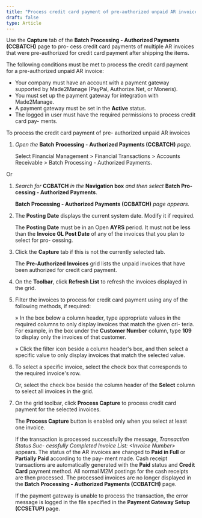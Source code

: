```yaml
---
title: "Process credit card payment of pre-authorized unpaid AR invoices"
draft: false
type: Article
---
```


Use the **Capture** tab of the **Batch Processing - Authorized Payments (CCBATCH)** page to pro- cess credit card payments of multiple AR invoices that were pre-authorized for credit card payment after shipping the items.

The following conditions must be met to process the credit card payment for a pre-authorized unpaid AR invoice:

-   Your company must have an account with a payment gateway supported by Made2Manage (PayPal, Authorize.Net, or Moneris).
-   You must set up the payment gateway for integration with Made2Manage.
-   A payment gateway must be set in the **Active** status.
-   The logged in user must have the required permissions to process credit card pay- ments.

To process the credit card payment of pre- authorized unpaid AR invoices

1.  *Open the* **Batch Processing - Authorized Payments (CCBATCH)** *page.*

    Select Financial Management > Financial Transactions > Accounts Receivable > Batch Processing - Authorized Payments.

Or

1.  *Search for* **CCBATCH** *in the* **Navigation box** *and then select* **Batch Pro- cessing - Authorized Payments**.

    **Batch Processing - Authorized Payments (CCBATCH)** *page appears.*

2.  The **Posting Date** displays the current system date. Modify it if required.

    The **Posting Date** must be in an Open **AYRS** period. It must not be less than the **Invoice GL Post Date** of any of the invoices that you plan to select for pro- cessing.

3.  Click the **Capture** tab if this is not the currently selected tab.

    The **Pre-Authorized Invoices** grid lists the unpaid invoices that have been authorized for credit card payment.

4.  On the **Toolbar**, click **Refresh List** to refresh the invoices displayed in the grid.
5.  Filter the invoices to process for credit card payment using any of the following methods, if required:

    » In the box below a column header, type appropriate values in the required columns to only display invoices that match the given cri- teria. For example, in the box under the **Customer Number** column, type **109** to display only the invoices of that customer.

    » Click the filter icon beside a column header's box, and then select a specific value to only display invoices that match the selected value.

1.  To select a specific invoice, select the check box that corresponds to the required invoice's row.

    Or, select the check box beside the column header of the **Select** column to select all invoices in the grid.

2.  On the grid toolbar, click **Process Capture** to process credit card payment for the selected invoices.

    The **Process Capture** button is enabled only when you select at least one invoice.

    If the transaction is processed successfully the message, *Transaction Status Suc- cessfully Completed Invoice List: \<Invoice Number>* appears. The status of the AR invoices are changed to **Paid in Full** or **Partially Paid** according to the pay- ment made. Cash receipt transactions are automatically generated with the **Paid** status and **Credit Card** payment method. All normal M2M postings for the cash receipts are then processed. The processed invoices are no longer displayed in the **Batch Processing - Authorized Payments (CCBATCH)** page.

    If the payment gateway is unable to process the transaction, the error message is logged in the file specified in the **Payment Gateway Setup (CCSETUP)** page.